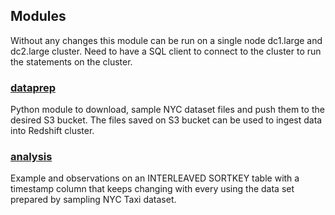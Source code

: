 ## Modules
Without any changes this module can be run on a single node dc1.large and dc2.large cluster.
Need to have a SQL client to connect to the cluster to run the statements on the cluster.

### [dataprep](dataprep)
Python module to download, sample NYC dataset files and push them to the desired S3 bucket. The files saved on S3 bucket can be used to ingest data into Redshift cluster.  

### [analysis](analysis)
Example and observations on an INTERLEAVED SORTKEY table with a timestamp column that keeps changing with every using the data set prepared by sampling NYC Taxi dataset.
